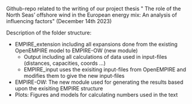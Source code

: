 Github-repo related to the writing of our project thesis "
The role of the North Seas’ offshore wind in the European energy mix: An analysis of influencing factors" (December 14th 2023)

Description of the folder structure:
* EMPIRE_extension including all expansions done from the existing OpenEMPIRE model to EMPIRE-OW (new module)
    * Output including all calculations of data used in input-files (distances, capacities, coords ...)
    * EMPIRE_input uses the exisiting input-files from OpenEMPIRE and modifies them to give the new input-files
* EMPIRE-OW: The new module used for generating the results based upon the exisiting EMPIRE structure
* Plots: Figures and models for calculating numbers used in the text